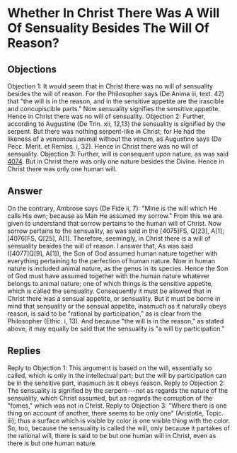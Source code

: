 # Whether In Christ There Was A Will Of Sensuality Besides The Will Of Reason?
## Objections
Objection 1: It would seem that in Christ there was no will of sensuality besides the will of reason. For the Philosopher says (De Anima iii, text. 42) that "the will is in the reason, and in the sensitive appetite are the irascible and concupiscible parts." Now sensuality signifies the sensitive appetite. Hence in Christ there was no will of sensuality.
Objection 2: Further, according to Augustine (De Trin. xii, 12,13) the sensuality is signified by the serpent. But there was nothing serpent-like in Christ; for He had the likeness of a venomous animal without the venom, as Augustine says (De Pecc. Merit. et Remiss. i, 32). Hence in Christ there was no will of sensuality.
Objection 3: Further, will is consequent upon nature, as was said [4074](A[1]). But in Christ there was only one nature besides the Divine. Hence in Christ there was only one human will.
## Answer
On the contrary, Ambrose says (De Fide ii, 7): "Mine is the will which He calls His own; because as Man He assumed my sorrow." From this we are given to understand that sorrow pertains to the human will of Christ. Now sorrow pertains to the sensuality, as was said in the [4075]FS, Q[23], A[1]; [4076]FS, Q[25], A[1]. Therefore, seemingly, in Christ there is a will of sensuality besides the will of reason.
I answer that, As was said ([4077]Q[9], A[1]), the Son of God assumed human nature together with everything pertaining to the perfection of human nature. Now in human nature is included animal nature, as the genus in its species. Hence the Son of God must have assumed together with the human nature whatever belongs to animal nature; one of which things is the sensitive appetite, which is called the sensuality. Consequently it must be allowed that in Christ there was a sensual appetite, or sensuality. But it must be borne in mind that sensuality or the sensual appetite, inasmuch as it naturally obeys reason, is said to be "rational by participation," as is clear from the Philosopher (Ethic. i, 13). And because "the will is in the reason," as stated above, it may equally be said that the sensuality is "a will by participation."
## Replies
Reply to Objection 1: This argument is based on the will, essentially so called, which is only in the intellectual part; but the will by participation can be in the sensitive part, inasmuch as it obeys reason.
Reply to Objection 2: The sensuality is signified by the serpent---not as regards the nature of the sensuality, which Christ assumed, but as regards the corruption of the "fomes," which was not in Christ.
Reply to Objection 3: "Where there is one thing on account of another, there seems to be only one" (Aristotle, Topic. iii); thus a surface which is visible by color is one visible thing with the color. So, too, because the sensuality is called the will, only because it partakes of the rational will, there is said to be but one human will in Christ, even as there is but one human nature.